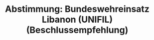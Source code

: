 ---
abstimmung:
  abstimmung: 2
  bundestagssitzung: 165
  datum: 17. Juni 2020
  legislaturperiode: 19
categories:
- Todo
data:
- title: Abstimmungsergebnis 20200617_2-data.pdf
  url: /res/2021-btw/abstimmungsergebnisse/20200617_2-data.pdf
- title: Abstimmungsergebnis 20200617_2_xls-data.xlsx
  url: /res/2021-btw/abstimmungsergebnisse/20200617_2_xls-data.xlsx
- title: Abstimmungsergebnis 20200617_2_xls-data.csv
  url: /res/2021-btw/abstimmungsergebnisse/csv/20200617_2_xls-data.csv
ergebnis:
  AfD:
    enthaltung: 0
    gesamt: 89
    ja: 0
    nein: 82
    nichtabgegeben: 7
    ungueltig: 0
  Bündnis 90/Die Grünen:
    enthaltung: 2
    gesamt: 67
    ja: 61
    nein: 2
    nichtabgegeben: 2
    ungueltig: 0
  Die Linke:
    enthaltung: 0
    gesamt: 69
    ja: 0
    nein: 63
    nichtabgegeben: 6
    ungueltig: 0
  FDP:
    enthaltung: 1
    gesamt: 80
    ja: 77
    nein: 0
    nichtabgegeben: 2
    ungueltig: 0
  cdu/csu:
    enthaltung: 0
    gesamt: 246
    ja: 233
    nein: 0
    nichtabgegeben: 13
    ungueltig: 0
  file: 20200617_2_xls-data.xlsx
  fraktionslos:
    enthaltung: 1
    gesamt: 6
    ja: 0
    nein: 2
    nichtabgegeben: 3
    ungueltig: 0
  spd:
    enthaltung: 0
    gesamt: 152
    ja: 144
    nein: 0
    nichtabgegeben: 8
    ungueltig: 0
layout: abstimmung
links:
- title: Link zu bundestag.de
  url: https://www.bundestag.de/parlament/plenum/abstimmung/abstimmung?id=676
preview: 'Deutscher Bundestag


  165. Sitzung des Deutschen Bundestages

  am Mittwoch, 17. Juni 2020


  Endgültiges Ergebnis der Namentlichen Abstimmung Nr. 2


  Beschlussempfehlung des Auswärtigen Ausschusses (3. Ausschuss)

  zu dem Antrag der Bundesregierung

  Fortsetzung der Beteiligung bewaffneter deutscher Streitkräfte an der "United Nations

  Interim Force in Lebanon" (UNIFIL)

  Drs. 19/19003 und 19/19588'
tags:
- Todo
title: 'Abstimmung: Bundeswehreinsatz Libanon (UNIFIL) (Beschlussempfehlung)'
---